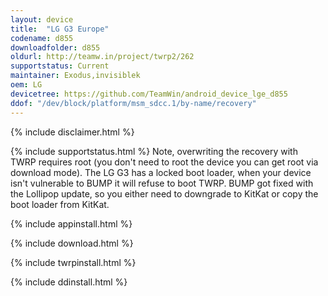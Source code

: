 ```yaml
---
layout: device
title:  "LG G3 Europe"
codename: d855
downloadfolder: d855
oldurl: http://teamw.in/project/twrp2/262
supportstatus: Current
maintainer: Exodus,invisiblek
oem: LG
devicetree: https://github.com/TeamWin/android_device_lge_d855
ddof: "/dev/block/platform/msm_sdcc.1/by-name/recovery"
---
```


{% include disclaimer.html %}

{% include supportstatus.html %}
Note, overwriting the recovery with TWRP requires root (you don't need to root the device you can get root via download mode).
The LG G3 has a locked boot loader, when your device isn't vulnerable to BUMP it will refuse to boot TWRP. BUMP got fixed with the Lollipop update, so you either need to downgrade to KitKat or copy the boot loader from KitKat.

{% include appinstall.html %}

{% include download.html %}

{% include twrpinstall.html %}

{% include ddinstall.html %}
